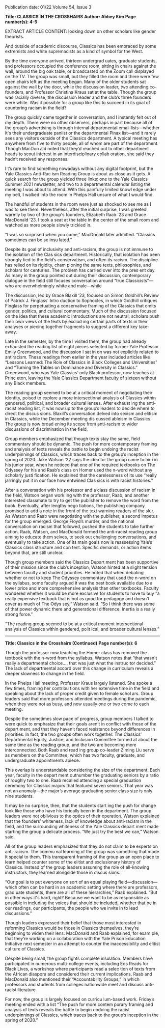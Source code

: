 Publication date: 01/22
Volume 54, Issue 3

**Title: CLASSICS IN THE CROSSHAIRS**
**Author: Abbey Kim**
**Page number(s): 4-5**

EXTRACT ARTICLE CONTENT:
looking down on other scholars like gender theorists. 

And outside of academic discourse, Classics has been 
embraced by some extremists and white supremacists 
as a kind of symbol for the West. 

By the time everyone arrived, thirteen undergrad­
uates, graduate students, and professors occupied the 
conference room, sitting in chairs against the wall, 
around the big oak table, or broadcasted on the Zoom 
call displayed on the TV. The group was small, but 
they filled the room and there were few open chairs 
left as the meeting began. Many of the older students 
sat against the wall by the door, while the discussion 
leader, two attending co-founders, and Professor 
Christina Kraus sat at the table. Though the group 
was racially diverse, the discussion leader and the 
club’s three founders were white. Was it possible for 
a group like this to succeed in its goal of countering 
racism in the field?

The group quickly came together in conversation, 
and I instantly felt out of my depth. There were no 
other observers, perhaps in part because all of the 
group’s advertising is through internal departmental 
email lists—whether it's their undergraduate panlist 
or the departmental Pinax list—and it rarely sees any 
visitors outside of the Classics department. A typical 
meeting has anywhere from five to thirty people, all of 
whom are part of the department. Though MacDon­
ald noted that they’d reached out to other department 
heads to scout interest in an interdisciplinary collab­
oration, she said they hadn’t received any responses. 

I
t’s rare to find something nowadays without any 
digital footprint, but the Yale Classics Anti-Rac­
ism Reading Group is about as close as it gets. A 
quick search for the group yielded three links: one to 
the Yale Classics Summer 2021 newsletter, and two 
to a departmental calendar listing the meeting I was 
about to attend. With this painfully limited knowl­
edge under my belt, I walked into the room in Phelps 
Hall unsure of what I would find. 

The handful of students in the room were just as 
shocked to see me as I was to see them. Nevertheless, 
after the initial surprise, I was greeted warmly by two 
of the group's founders, Elizabeth Raab ’23 and Grace 
MacDonald ’23. I took a seat at the table in the center 
of the small room and watched as more people slowly 
trickled in. 

“I was so surprised when you came,” MacDonald 
later admitted. “Classics sometimes can be so insu­
lated.”

Despite its goal of inclusivity and anti-racism, the 
group is not immune to the isolation of the Clas­
sics department. Historically, that isolation has been 
strongly tied to the field’s conservatism, and often its 
racism. The discipline has relied on its rigidity, cham­
pioning the same texts, philosophies, and scholars for 
centuries. The problem has carried over into the pres­
ent day. As many in the group pointed out during 
their discussion, contemporary dialogue in the field 
still focuses conversation around “true Classicists”—
who are overwhelmingly white and male—while 


The discussion, led by Grace Blaxill ‘23, focused on 
Simon Goldhill’s Review of Patrick J. Finglass’ Intro­
duction to Sophocles, in which Goldhill critiques 
Finglass for perpetuating a conservative framing of 
the Classics that omits gender, politics, and cultural 
commentary. Much of the discussion focused on the 
idea that these academic introductions are not neutral; 
scholars push their own views of the texts by exclud­
ing certain parts of texts in their analyses or piecing 
together fragments to suggest a different key take­
away. 

Late in the semester, by the time I visited them, 
the group had already exhausted the reading list of 
eight pieces selected by former Yale Professor Emily 
Greenwood, and the discussion I sat in on was not 
explicitly related to antiracism. These readings from 
earlier in the year included articles like “Lessons 
Learned: The Role of Classics in Black Colleges and 
Universities” and “Turning the Tables on Dominance 
and Diversity in Classics.” Greenwood, who was Yale 
Classics’ only Black professor, now teaches at Princ­
eton, leaving the Yale Classics Department faculty of 
sixteen without any Black members. 

The reading group seemed to be at a critical moment 
of negotiating their identity, poised to explore a more 
intersectional analysis of Classics within gendered, 
political, and broader cultural lenses. After exhaust­
ing the anti-racist reading list, it was now up to the 
group’s leaders to decide where to direct the discus­
sions. Blaxill’s conversation delved into sexism and 
elitism in Classics, while the December meeting dis­
cussed ableism in Classics. The group is now broad­
ening its scope from anti-racism to wider discussions 
of discrimination in the field. 

Group members emphasized that though texts stay 
the same, field commentary should be dynamic. The 
push for more contemporary framing and analysis of 
texts reveals the battle to begin undoing the racist 
underpinnings of Classics, which traces back to the 
group’s inception in the spring of 2020. Jake Watson 
’22 says the idea for the group came to him in his 
junior year, when he noticed that one of the required 
textbooks on The Odyssey for his and Raab’s class on 
Homer used the n-word without any scholarly justi­
fication. He explained that the carelessness of its use 
“really jarringly put it in our face how entwined Clas­
sics is with racist histories.”

After a conversation with his professor and a class 
discussion of racism in the field, Watson began work­
ing with the professor, Raab, and another interested 
classmate to try to get the publisher to remove the 
word from the book. Eventually, after lengthy nego­
tiations, the publishing company promised to add a 
note in the front of the text warning readers of the 
slur. As Watson and Raab were negotiating with the 
publisher, a second impetus for the group emerged. 
George Floyd’s murder, and the national conversation 
on racism that followed, pushed the students to take 
further action. Raab, Watson, and MacDonald formed 
the anti-racist reading group aiming to educate them­
selves, to seek out challenging conversations, and 
eventually to take action. One of its main goals now 
is reassessing Yale’s Classics class structure and con­
tent. Specific demands, or action items beyond that, 
are still unclear.

Though group members said the Classics Depart­
ment has been supportive of their mission since the 
club’s inception, Watson hinted at a slight tension 
between faculty and student priorities. He noted that 
when debating whether or not to keep The Odyssey 
commentary that used the n-word on the syllabus, 
some faculty argued it was the best book available 
due to a lower price and more comprehensive analysis 
than other textbooks.  Faculty wondered whether it 
would be more exclusive for students to have to buy 
“a really expensive textbook that is not as good for 
pedagogy and doesn't cover as much of The Odys­
sey,” Watson said. “So I think there was some of that 
power dynamic there and generational difference. 
Inertia is a really strong force.”


“The reading group seemed to be at a critical moment 
intersectional analysis of Classics within gendered, polit­
ical, and broader cultural lenses.”



---

**Title: Classics in the Crosshairs (Continued)**
**Page number(s): 6**

Though the professor now teaching the Homer 
class has removed the textbook with the n-word from 
the syllabus, Watson notes that “that wasn't really a 
departmental choice…. that was just what the instruc­
tor decided.” The lack of departmental accord over 
this change in curriculum reveals a deeper slowness to 
change in the field. 

In the Phelps Hall meeting, Professor Kraus largely 
listened. She spoke a few times, framing her contribu­
tions with her extensive time in the field and speaking 
about the lack of proper credit given to female schol­
ars. Group leaders said that more professors attended 
meetings during the pandemic, when they were not 
as busy, and now usually one or two come to each 
meeting.

Despite the sometimes slow pace of progress, group 
members I talked to were quick to emphasize that 
their goals aren’t in conflict with those of the depart­
ment, and that they haven’t faced resistance beyond 
differences in priorities. In fact, the two groups often 
work together. The Classics’ Departmental Equity, 
Justice, and Inclusion Committee formed at about 
the same time as the reading group, and the two are 
becoming more interconnected. Both Raab and read­
ing group co-leader Ziming Liu serve as members on 
the Committee, which has two faculty, graduate, and 
undergraduate appointments apiece.

This overlap is understandable considering the size 
of the department. Each year, faculty in the depart­
ment outnumber the graduating seniors by a ratio of 
roughly two to one. Raab recalled attending a special 
graduation ceremony for Classics majors that featured 
seven seniors. That year was not an anomaly—the 
major’s average graduating senior class size is only 
nine students.

It may be no surprise, then, that the students start­
ing the push for change look like those who have his­
torically been in the department. The group leaders 
were not oblivious to the optics of their operation. 
Watson explained that the founders’ whiteness, lack 
of knowledge about anti-racism in the field, and the 
surrounding whiteness of the Yale Classics depart­
ment made starting the group a delicate process. “We 
just try the best we can,” Watson said.

All of the group leaders emphasized that they do 
not claim to be experts on anti-racism. The commu­
nal learning of the group was something that made it 
special to them. This transparent framing of the group 
as an open place to learn helped counter some of the 
elitist and exclusionary history of Classics. Instead of 
the group leaders assuming the role of all-knowing 
instructors, they learned alongside those in discus­
sions. 

“Our goal is to put everyone on sort of an equal 
playing field—discussion—which often can be hard in 
an academic setting where there are professors, grad­
uate students, there are all of these hierarchies,” Raab 
explained. “But in other ways it's hard, right? Because 
we want to be as responsible as possible in including 
the voices that should be included, whether that be 
in our readings, our participants, the people who we 
invite in to lead discussions.”

Though leaders expressed their belief that those 
most interested in reforming Classics would be those 
in Classics themselves, they’re beginning to widen 
their lens. MacDonald and Raab explained, for exam­
ple, that they’re working on a collaboration with the 
Yale Prison Education Initiative next semester in an 
attempt to counter the inaccessibility and elitist cul­
ture of Classics. 

Despite being small, the group fights complete 
insulation. Members have participated in numerous 
multi-college events, including Eos Reads for Black 
Lives, a workshop where participants read a selec­
tion of texts from the African diaspora and considered 
their current implications. Raab and MacDonald also 
mentioned their “Accountability Groups,” in which 
professors and students from colleges nationwide 
meet and discuss anti-racist literature.

For now, the group is largely focused on curricu­
lum-based work. Friday’s meeting ended with a list 
“The push for more contem­
porary framing and analysis 
of texts reveals the battle 
to begin undoing the racist 
underpinnings of Classics, 
which traces back to the 
group’s inception in the 
spring of 2020.”